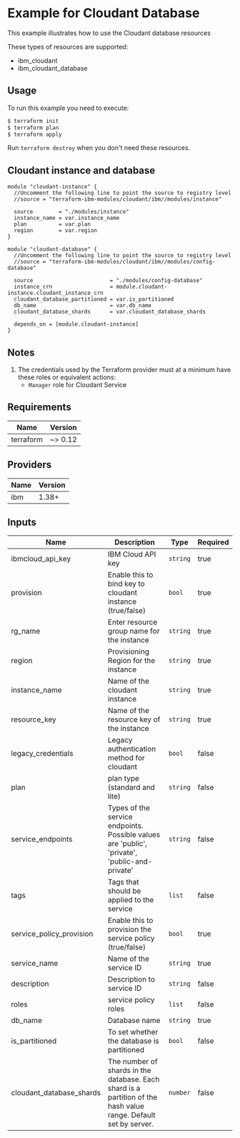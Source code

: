 # Example for Cloudant Database

This example illustrates how to use the Cloudant database resources

These types of resources are supported:

* ibm_cloudant
* ibm_cloudant_database

## Usage

To run this example you need to execute:

```bash
$ terraform init
$ terraform plan
$ terraform apply
```

Run `terraform destroy` when you don't need these resources.


## Cloudant instance and database

```hcl
module "cloudant-instance" {
  //Uncomment the following line to point the source to registry level
  //source = "terraform-ibm-modules/cloudant/ibm//modules/instance"

  source        = "./modules/instance"
  instance_name = var.instance_name
  plan          = var.plan
  region        = var.region
}

module "cloudant-database" {
  //Uncomment the following line to point the source to registry level
  //source = "terraform-ibm-modules/cloudant/ibm//modules/config-database"

  source                        = "./modules/config-database"
  instance_crn                  = module.cloudant-instance.cloudant_instance_crn
  cloudant_database_partitioned = var.is_partitioned
  db_name                       = var.db_name
  cloudant_database_shards      = var.cloudant_database_shards

  depends_on = [module.cloudant-instance]
}

```

## Notes

1. The credentials used by the Terraform provider must at a minimum have these roles or equivalent actions:
    - `Manager` role for Cloudant Service

## Requirements

| Name | Version |
|------|---------|
| terraform | ~> 0.12 |

## Providers

| Name | Version |
|------|---------|
| ibm | 1.38+ |

## Inputs

| Name | Description | Type | Required |
|------|-------------|------|---------|
| ibmcloud\_api\_key | IBM Cloud API key | `string` | true |
| provision | Enable this to bind key to cloudant instance (true/false) | `bool` | true |
| rg_name | Enter resource group name for the instance | `string` | true |
| region | Provisioning Region for the instance | `string` | true |
| instance_name | Name of the cloudant instance | `string` | true |
| resource_key | Name of the resource key of the instance | `string` | true |
| legacy_credentials | Legacy authentication method for cloudant | `bool` | false |
| plan | plan type (standard and lite) | `string` | false |
| service_endpoints | Types of the service endpoints. Possible values are 'public', 'private', 'public-and-private' | `string` | false |
| tags | Tags that should be applied to the service | `list` | false |
| service_policy_provision | Enable this to provision the service policy (true/false) | `bool` | true |
| service_name | Name of the service ID | `string` | true |
| description | Description to service ID | `string` | false |
| roles | service policy roles | `list` | false |
| db_name | Database name | `string` | true |
| is_partitioned | To set whether the database is partitioned | `bool` | false |
| cloudant_database_shards | The number of shards in the database. Each shard is a partition of the hash value range. Default set by server. | `number` | false |
